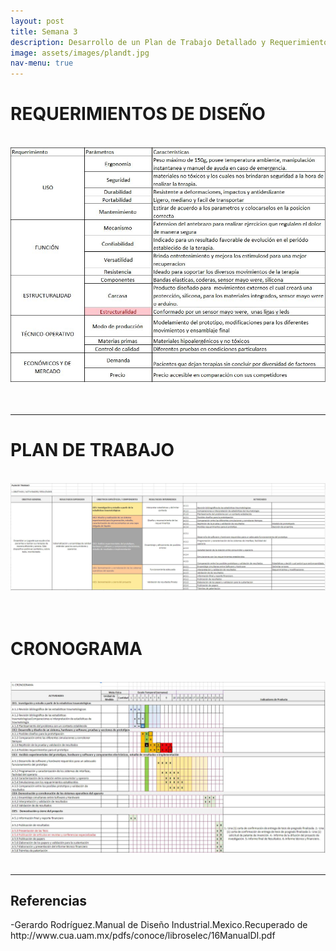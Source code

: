 ```yaml
---
layout: post
title: Semana 3
description: Desarrollo de un Plan de Trabajo Detallado y Requerimientos de Diseño
image: assets/images/plandt.jpg
nav-menu: true
---
```


<h1>REQUERIMIENTOS DE DISEÑO</h1><br>
<span class="image fit"><img src="assets/images/requedis.jpg" alt="" /></span><br><br>
<br><hr>

<h1>PLAN DE TRABAJO</h1><br>
<span class="image fit"><img src="assets/images/pt1.jpg" alt="" /></span><br><br>
<br>
<h1>CRONOGRAMA</h1><br>
<span class="image fit"><img src="assets/images/pt2.jpg" alt="" /></span><br>
<br>
<hr>
<h2>Referencias</h2>
<p>-Gerardo Rodríguez.Manual de Diseño Industrial.Mexico.Recuperado de
http://www.cua.uam.mx/pdfs/conoce/libroselec/16ManualDI.pdf</p>







